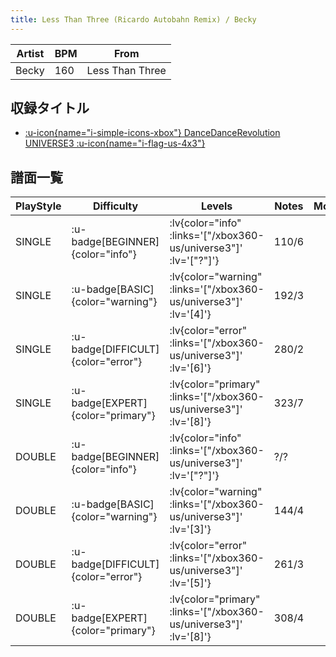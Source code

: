 ```yaml
---
title: Less Than Three (Ricardo Autobahn Remix) / Becky
---
```


|Artist|BPM|From|
|------|---|----|
|Becky|160|Less Than Three|

## 収録タイトル

- [ :u-icon{name="i-simple-icons-xbox"} DanceDanceRevolution UNIVERSE3 :u-icon{name="i-flag-us-4x3"} ](/xbox360-us/universe3)

## 譜面一覧

|PlayStyle|Difficulty|Levels|Notes|Movie|
|---------|----------|------|-----|-----|
|SINGLE| :u-badge[BEGINNER]{color="info"} | :lv{color="info" :links='["/xbox360-us/universe3"]' :lv='["?"]'} |110/6||
|SINGLE| :u-badge[BASIC]{color="warning"} | :lv{color="warning" :links='["/xbox360-us/universe3"]' :lv='[4]'} |192/3||
|SINGLE| :u-badge[DIFFICULT]{color="error"} | :lv{color="error" :links='["/xbox360-us/universe3"]' :lv='[6]'} |280/2||
|SINGLE| :u-badge[EXPERT]{color="primary"} | :lv{color="primary" :links='["/xbox360-us/universe3"]' :lv='[8]'} |323/7||
|DOUBLE| :u-badge[BEGINNER]{color="info"} | :lv{color="info" :links='["/xbox360-us/universe3"]' :lv='["?"]'} |?/?||
|DOUBLE| :u-badge[BASIC]{color="warning"} | :lv{color="warning" :links='["/xbox360-us/universe3"]' :lv='[3]'} |144/4||
|DOUBLE| :u-badge[DIFFICULT]{color="error"} | :lv{color="error" :links='["/xbox360-us/universe3"]' :lv='[5]'} |261/3||
|DOUBLE| :u-badge[EXPERT]{color="primary"} | :lv{color="primary" :links='["/xbox360-us/universe3"]' :lv='[8]'} |308/4||
